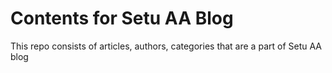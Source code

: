 # Contents for Setu AA Blog

This repo consists of articles, authors, categories that are a part of Setu AA blog
